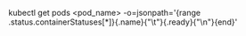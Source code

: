 kubectl get pods <pod_name> -o=jsonpath='{range .status.containerStatuses[*]}{.name}{"\t"}{.ready}{"\n"}{end}'
